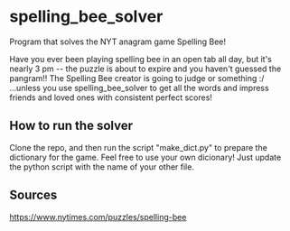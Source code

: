# spelling_bee_solver
Program that solves the NYT anagram game Spelling Bee!

Have you ever been playing spelling bee in an open tab all day, but it's nearly 3 pm -- the puzzle is about to expire and you haven't guessed the pangram!! The Spelling Bee creator is going to judge or something :/ ...unless you use spelling_bee_solver to get all the words and impress friends and loved ones with consistent perfect scores!

## How to run the solver
Clone the repo, and then run the script "make_dict.py" to prepare the dictionary for the game.
Feel free to use your own dicionary! Just update the python script with the name of your other file.

## Sources
https://www.nytimes.com/puzzles/spelling-bee
